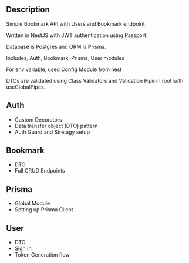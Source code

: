 ## Description
Simple Bookmark API with Users and Bookmark endpoint

Written in NestJS with JWT authentication using Passport.

Database is Postgres and ORM is Prisma.

Includes, Auth, Bookmark, Prisma, User modules

For env variable, used Config Module from nest

DTOs are validated using Class Validators and Validation Pipe in root with useGlobalPipes.

## Auth

- Custom Decorators
- Data transfer object (DTO) pattern
- Auth Guard and Stretagy setup

## Bookmark

- DTO
- Full CRUD Endpoints

## Prisma

- Global Module
- Setting up Prisma Client

## User

- DTO
- Sign In
- Token Generation flow